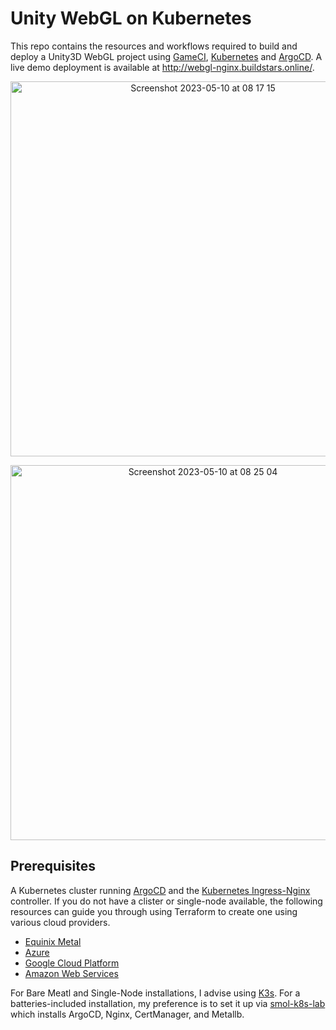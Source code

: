 # Unity WebGL on Kubernetes

This repo contains the resources and workflows required to build and deploy a Unity3D WebGL project using [GameCI](https://game.ci/), [Kubernetes](https://kubernetes.io/) and [ArgoCD](https://argo-cd.readthedocs.io/en/stable/). A live demo deployment is available at http://webgl-nginx.buildstars.online/.

<p align="center">
<img width="600" alt="Screenshot 2023-05-10 at 08 17 15" src="https://github.com/buildstars-online/unity-webgl-nginx/assets/84841307/2a05bfc3-b665-4df6-a28d-8a01c06da4c8">
</p>

<p align="center">
<img width="600" alt="Screenshot 2023-05-10 at 08 25 04" src="https://github.com/buildstars-online/unity-webgl-nginx/assets/84841307/8fdf7ecf-425e-458f-8550-caf84789d426">
</p>

## Prerequisites

A Kubernetes cluster running [ArgoCD](https://argo-cd.readthedocs.io/en/stable/) and the [Kubernetes Ingress-Nginx](https://github.com/kubernetes/ingress-nginx) controller. 
If you do not have a clister or single-node available, the following resources can guide you through using Terraform to create one using various cloud providers.

- [Equinix Metal](https://github.com/buildstars-online/modules-equinix-tf-spot)
- [Azure](https://github.com/buildstars-online/azure-tf-starter)
- [Google Cloud Platform](https://github.com/buildstars-online/gcp-tf-starter)
- [Amazon Web Services](https://github.com/buildstars-online/modules-aws-ec2)

For Bare Meatl and Single-Node installations, I advise using [K3s](https://k3s.io/). For a batteries-included installation, my preference is to set it up via [smol-k8s-lab](https://github.com/small-hack/smol-k8s-lab) which installs ArgoCD, Nginx, CertManager, and Metallb.
